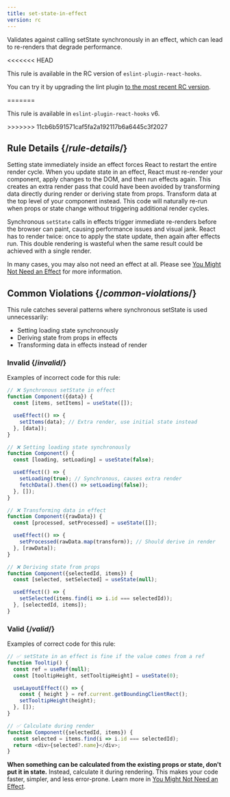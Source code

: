 ```yaml
---
title: set-state-in-effect
version: rc
---
```


<Intro>

Validates against calling setState synchronously in an effect, which can lead to re-renders that degrade performance.

</Intro>

<<<<<<< HEAD
<RC>

This rule is available in the RC version of `eslint-plugin-react-hooks`.

You can try it by upgrading the lint plugin [to the most recent RC version](/learn/react-compiler/installation#eslint-integration).

</RC>
=======
<Note>

This rule is available in `eslint-plugin-react-hooks` v6.

</Note>
>>>>>>> 11cb6b591571caf5fa2a192117b6a6445c3f2027

## Rule Details {/*rule-details*/}

Setting state immediately inside an effect forces React to restart the entire render cycle. When you update state in an effect, React must re-render your component, apply changes to the DOM, and then run effects again. This creates an extra render pass that could have been avoided by transforming data directly during render or deriving state from props. Transform data at the top level of your component instead. This code will naturally re-run when props or state change without triggering additional render cycles.

Synchronous `setState` calls in effects trigger immediate re-renders before the browser can paint, causing performance issues and visual jank. React has to render twice: once to apply the state update, then again after effects run. This double rendering is wasteful when the same result could be achieved with a single render.

In many cases, you may also not need an effect at all. Please see [You Might Not Need an Effect](/learn/you-might-not-need-an-effect) for more information.

## Common Violations {/*common-violations*/}

This rule catches several patterns where synchronous setState is used unnecessarily:

- Setting loading state synchronously
- Deriving state from props in effects
- Transforming data in effects instead of render

### Invalid {/*invalid*/}

Examples of incorrect code for this rule:

```js
// ❌ Synchronous setState in effect
function Component({data}) {
  const [items, setItems] = useState([]);

  useEffect(() => {
    setItems(data); // Extra render, use initial state instead
  }, [data]);
}

// ❌ Setting loading state synchronously
function Component() {
  const [loading, setLoading] = useState(false);

  useEffect(() => {
    setLoading(true); // Synchronous, causes extra render
    fetchData().then(() => setLoading(false));
  }, []);
}

// ❌ Transforming data in effect
function Component({rawData}) {
  const [processed, setProcessed] = useState([]);

  useEffect(() => {
    setProcessed(rawData.map(transform)); // Should derive in render
  }, [rawData]);
}

// ❌ Deriving state from props
function Component({selectedId, items}) {
  const [selected, setSelected] = useState(null);

  useEffect(() => {
    setSelected(items.find(i => i.id === selectedId));
  }, [selectedId, items]);
}
```

### Valid {/*valid*/}

Examples of correct code for this rule:

```js {expectedErrors: {'react-compiler': [8]}}
// ✅ setState in an effect is fine if the value comes from a ref
function Tooltip() {
  const ref = useRef(null);
  const [tooltipHeight, setTooltipHeight] = useState(0);

  useLayoutEffect(() => {
    const { height } = ref.current.getBoundingClientRect();
    setTooltipHeight(height);
  }, []);
}

// ✅ Calculate during render
function Component({selectedId, items}) {
  const selected = items.find(i => i.id === selectedId);
  return <div>{selected?.name}</div>;
}
```

**When something can be calculated from the existing props or state, don't put it in state.** Instead, calculate it during rendering. This makes your code faster, simpler, and less error-prone. Learn more in [You Might Not Need an Effect](/learn/you-might-not-need-an-effect).
